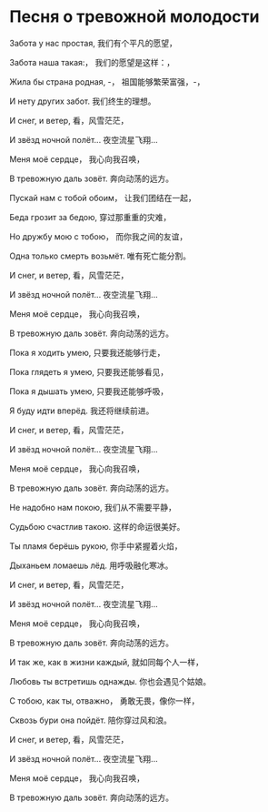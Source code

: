 # Песня о тревожной молодости
Забота у нас простая,
我们有个平凡的愿望，

Забота наша такая:，
我们的愿望是这样：，

Жила бы страна родная, -，
祖国能够繁荣富强，-，

И нету других забот.
我们终生的理想。


И снег, и ветер,
看，风雪茫茫，

И звёзд ночной полёт...
夜空流星飞翔...

Меня моё сердце，
我心向我召唤，

В тревожную даль зовёт.
奔向动荡的远方。


Пускай нам с тобой обоим，
让我们团结在一起，

Беда грозит за бедою,
穿过那重重的灾难，

Но дружбу мою с тобою，
而你我之间的友谊，

Одна только смерть возьмёт.
唯有死亡能分割。


И снег, и ветер,
看，风雪茫茫，

И звёзд ночной полёт...
夜空流星飞翔...

Меня моё сердце，
我心向我召唤，

В тревожную даль зовёт.
奔向动荡的远方。


Пока я ходить умею,
只要我还能够行走，

Пока глядеть я умею,
只要我还能够看见，

Пока я дышать умею,
只要我还能够呼吸，

Я буду идти вперёд.
我还将继续前进。


И снег, и ветер,
看，风雪茫茫，

И звёзд ночной полёт...
夜空流星飞翔...

Меня моё сердце，
我心向我召唤，

В тревожную даль зовёт.
奔向动荡的远方。


Не надобно нам покою,
我们从不需要平静，

Судьбою счастлив такою.
这样的命运很美好。

Ты пламя берёшь рукою,
你手中紧握着火焰，

Дыханьем ломаешь лёд.
用呼吸融化寒冰。


И снег, и ветер,
看，风雪茫茫，

И звёзд ночной полёт...
夜空流星飞翔...

Меня моё сердце，
我心向我召唤，

В тревожную даль зовёт.
奔向动荡的远方。


И так же, как в жизни каждый,
就如同每个人一样，

Любовь ты встретишь однажды.
你也会遇见个姑娘。

С тобою, как ты, отважно，
勇敢无畏，像你一样，

Сквозь бури она пойдёт.
陪你穿过风和浪。


И снег, и ветер,
看，风雪茫茫，

И звёзд ночной полёт...
夜空流星飞翔...

Меня моё сердце，
我心向我召唤，

В тревожную даль зовёт.
奔向动荡的远方。
